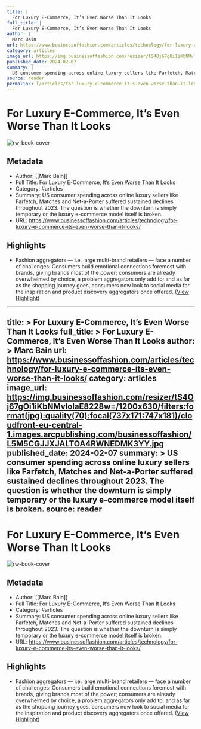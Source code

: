```yaml
---
title: |
  For Luxury E-Commerce, It’s Even Worse Than It Looks
full_title: |
  For Luxury E-Commerce, It’s Even Worse Than It Looks
author: |
  Marc Bain
url: https://www.businessoffashion.com/articles/technology/for-luxury-e-commerce-its-even-worse-than-it-looks/
category: articles
image_url: https://img.businessoffashion.com/resizer/tS4Oj67gOi1iKbNMvlolaE8228w=/1200x630/filters:format(jpg):quality(70):focal(737x171:747x181)/cloudfront-eu-central-1.images.arcpublishing.com/businessoffashion/L5M5CGJJXJALTOA4RWNEDMK3YY.jpg
published_date: 2024-02-07
summary: |
  US consumer spending across online luxury sellers like Farfetch, Matches and Net-a-Porter suffered sustained declines throughout 2023. The question is whether the downturn is simply temporary or the luxury e-commerce model itself is broken.
source: reader
permalink: l/articles/for-luxury-e-commerce-it-s-even-worse-than-it-looks
---
```

# For Luxury E-Commerce, It’s Even Worse Than It Looks

![rw-book-cover](https://img.businessoffashion.com/resizer/tS4Oj67gOi1iKbNMvlolaE8228w=/1200x630/filters:format(jpg):quality(70):focal(737x171:747x181)/cloudfront-eu-central-1.images.arcpublishing.com/businessoffashion/L5M5CGJJXJALTOA4RWNEDMK3YY.jpg)

## Metadata
- Author: [[Marc Bain]]
- Full Title: For Luxury E-Commerce, It’s Even Worse Than It Looks
- Category: #articles
- Summary: US consumer spending across online luxury sellers like Farfetch, Matches and Net-a-Porter suffered sustained declines throughout 2023. The question is whether the downturn is simply temporary or the luxury e-commerce model itself is broken.
- URL: https://www.businessoffashion.com/articles/technology/for-luxury-e-commerce-its-even-worse-than-it-looks/

## Highlights
- Fashion aggregators — i.e. large multi-brand retailers — face a number of challenges: Consumers build emotional connections foremost with brands, giving brands most of the power; consumers are already overwhelmed by choice, a problem aggregators only add to; and as far as the shopping journey goes, consumers now look to social media for the inspiration and product discovery aggregators once offered. ([View Highlight](https://read.readwise.io/read/01htyxnq64jkh572xa6vp5gmyy))


---
title: >
  For Luxury E-Commerce, It’s Even Worse Than It Looks
full_title: >
  For Luxury E-Commerce, It’s Even Worse Than It Looks
author: >
  Marc Bain
url: https://www.businessoffashion.com/articles/technology/for-luxury-e-commerce-its-even-worse-than-it-looks/
category: articles
image_url: https://img.businessoffashion.com/resizer/tS4Oj67gOi1iKbNMvlolaE8228w=/1200x630/filters:format(jpg):quality(70):focal(737x171:747x181)/cloudfront-eu-central-1.images.arcpublishing.com/businessoffashion/L5M5CGJJXJALTOA4RWNEDMK3YY.jpg
published_date: 2024-02-07
summary: >
  US consumer spending across online luxury sellers like Farfetch, Matches and Net-a-Porter suffered sustained declines throughout 2023. The question is whether the downturn is simply temporary or the luxury e-commerce model itself is broken.
source: reader
---
# For Luxury E-Commerce, It’s Even Worse Than It Looks

![rw-book-cover](https://img.businessoffashion.com/resizer/tS4Oj67gOi1iKbNMvlolaE8228w=/1200x630/filters:format(jpg):quality(70):focal(737x171:747x181)/cloudfront-eu-central-1.images.arcpublishing.com/businessoffashion/L5M5CGJJXJALTOA4RWNEDMK3YY.jpg)

## Metadata
- Author: [[Marc Bain]]
- Full Title: For Luxury E-Commerce, It’s Even Worse Than It Looks
- Category: #articles
- Summary: US consumer spending across online luxury sellers like Farfetch, Matches and Net-a-Porter suffered sustained declines throughout 2023. The question is whether the downturn is simply temporary or the luxury e-commerce model itself is broken.
- URL: https://www.businessoffashion.com/articles/technology/for-luxury-e-commerce-its-even-worse-than-it-looks/

## Highlights
- Fashion aggregators — i.e. large multi-brand retailers — face a number of challenges: Consumers build emotional connections foremost with brands, giving brands most of the power; consumers are already overwhelmed by choice, a problem aggregators only add to; and as far as the shopping journey goes, consumers now look to social media for the inspiration and product discovery aggregators once offered. ([View Highlight](https://read.readwise.io/read/01htyxnq64jkh572xa6vp5gmyy))


